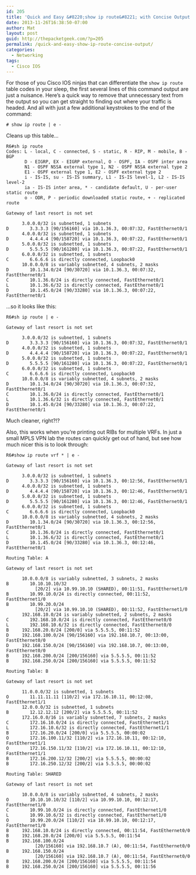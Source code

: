```yaml
---
id: 205
title: 'Quick and Easy &#8220;show ip route&#8221; with Concise Output'
date: 2013-11-26T16:38:50-07:00
author: Mat
layout: post
guid: http://thepacketgeek.com/?p=205
permalink: /quick-and-easy-show-ip-route-concise-output/
categories:
  - Networking
tags:
  - Cisco IOS
---
```

For those of you Cisco IOS ninjas that can differentiate the `show ip route` table codes in your sleep, the first several lines of this command output are just a nuisance. Here&#8217;s a quick way to remove that unnecessary text from the output so you can get straight to finding out where your traffic is headed. And all with just a few additional keystrokes to the end of the command:

`# show ip route | e -`

<!--more-->Cleans up this table&#8230;

    R6#sh ip route
    Codes: L - local, C - connected, S - static, R - RIP, M - mobile, B - BGP
           D - EIGRP, EX - EIGRP external, O - OSPF, IA - OSPF inter area 
           N1 - OSPF NSSA external type 1, N2 - OSPF NSSA external type 2
           E1 - OSPF external type 1, E2 - OSPF external type 2
           i - IS-IS, su - IS-IS summary, L1 - IS-IS level-1, L2 - IS-IS level-2
           ia - IS-IS inter area, * - candidate default, U - per-user static route
           o - ODR, P - periodic downloaded static route, + - replicated route
    
    Gateway of last resort is not set
    
          3.0.0.0/32 is subnetted, 1 subnets
    D        3.3.3.3 [90/156160] via 10.1.36.3, 00:07:32, FastEthernet0/1
          4.0.0.0/32 is subnetted, 1 subnets
    D        4.4.4.4 [90/158720] via 10.1.36.3, 00:07:22, FastEthernet0/1
          5.0.0.0/32 is subnetted, 1 subnets
    D        5.5.5.5 [90/161280] via 10.1.36.3, 00:07:22, FastEthernet0/1
          6.0.0.0/32 is subnetted, 1 subnets
    C        6.6.6.6 is directly connected, Loopback0
          10.0.0.0/8 is variably subnetted, 4 subnets, 2 masks
    D        10.1.34.0/24 [90/30720] via 10.1.36.3, 00:07:32, FastEthernet0/1
    C        10.1.36.0/24 is directly connected, FastEthernet0/1
    L        10.1.36.6/32 is directly connected, FastEthernet0/1
    D        10.1.45.0/24 [90/33280] via 10.1.36.3, 00:07:22, FastEthernet0/1

&#8230;so it looks like this:

    R6#sh ip route | e -
    
    Gateway of last resort is not set
    
          3.0.0.0/32 is subnetted, 1 subnets
    D        3.3.3.3 [90/156160] via 10.1.36.3, 00:07:32, FastEthernet0/1
          4.0.0.0/32 is subnetted, 1 subnets
    D        4.4.4.4 [90/158720] via 10.1.36.3, 00:07:22, FastEthernet0/1
          5.0.0.0/32 is subnetted, 1 subnets
    D        5.5.5.5 [90/161280] via 10.1.36.3, 00:07:22, FastEthernet0/1
          6.0.0.0/32 is subnetted, 1 subnets
    C        6.6.6.6 is directly connected, Loopback0
          10.0.0.0/8 is variably subnetted, 4 subnets, 2 masks
    D        10.1.34.0/24 [90/30720] via 10.1.36.3, 00:07:32, FastEthernet0/1
    C        10.1.36.0/24 is directly connected, FastEthernet0/1
    L        10.1.36.6/32 is directly connected, FastEthernet0/1
    D        10.1.45.0/24 [90/33280] via 10.1.36.3, 00:07:22, FastEthernet0/1

Much cleaner, right?!?

Also, this works when you&#8217;re printing out RIBs for multiple VRFs. In just a small MPLS VPN lab the routes can quickly get out of hand, but see how much nicer this is to look through:

    R6#show ip route vrf * | e -
    
    Gateway of last resort is not set
    
          3.0.0.0/32 is subnetted, 1 subnets
    D        3.3.3.3 [90/156160] via 10.1.36.3, 00:12:56, FastEthernet0/1
          4.0.0.0/32 is subnetted, 1 subnets
    D        4.4.4.4 [90/158720] via 10.1.36.3, 00:12:46, FastEthernet0/1
          5.0.0.0/32 is subnetted, 1 subnets
    D        5.5.5.5 [90/161280] via 10.1.36.3, 00:12:46, FastEthernet0/1
          6.0.0.0/32 is subnetted, 1 subnets
    C        6.6.6.6 is directly connected, Loopback0
          10.0.0.0/8 is variably subnetted, 4 subnets, 2 masks
    D        10.1.34.0/24 [90/30720] via 10.1.36.3, 00:12:56, FastEthernet0/1
    C        10.1.36.0/24 is directly connected, FastEthernet0/1
    L        10.1.36.6/32 is directly connected, FastEthernet0/1
    D        10.1.45.0/24 [90/33280] via 10.1.36.3, 00:12:46, FastEthernet0/1
    
    Routing Table: A
    
    Gateway of last resort is not set
    
          10.0.0.0/8 is variably subnetted, 3 subnets, 2 masks
    B        10.10.10.10/32 
               [20/2] via 10.99.10.10 (SHARED), 00:11:51, FastEthernet1/0
    B        10.99.10.0/24 is directly connected, 00:11:52, FastEthernet1/0
    B        10.99.20.0/24 
               [20/2] via 10.99.10.10 (SHARED), 00:11:52, FastEthernet1/0
          192.168.10.0/24 is variably subnetted, 2 subnets, 2 masks
    C        192.168.10.0/24 is directly connected, FastEthernet0/0
    L        192.168.10.6/32 is directly connected, FastEthernet0/0
    B     192.168.20.0/24 [200/0] via 5.5.5.5, 00:11:52
    D     192.168.100.0/24 [90/156160] via 192.168.10.7, 00:13:00, FastEthernet0/0
    D     192.168.150.0/24 [90/156160] via 192.168.10.7, 00:13:00, FastEthernet0/0
    B     192.168.200.0/24 [200/156160] via 5.5.5.5, 00:11:52
    B     192.168.250.0/24 [200/156160] via 5.5.5.5, 00:11:52
    
    Routing Table: B
    
    Gateway of last resort is not set
    
          11.0.0.0/32 is subnetted, 1 subnets
    O        11.11.11.11 [110/2] via 172.16.10.11, 00:12:08, FastEthernet1/1
          12.0.0.0/32 is subnetted, 1 subnets
    B        12.12.12.12 [200/2] via 5.5.5.5, 00:11:52
          172.16.0.0/16 is variably subnetted, 7 subnets, 2 masks
    C        172.16.10.0/24 is directly connected, FastEthernet1/1
    L        172.16.10.6/32 is directly connected, FastEthernet1/1
    B        172.16.20.0/24 [200/0] via 5.5.5.5, 00:00:02
    O        172.16.100.11/32 [110/2] via 172.16.10.11, 00:12:10, FastEthernet1/1
    O        172.16.150.11/32 [110/2] via 172.16.10.11, 00:12:10, FastEthernet1/1
    B        172.16.200.12/32 [200/2] via 5.5.5.5, 00:00:02
    B        172.16.250.12/32 [200/2] via 5.5.5.5, 00:00:02
    
    Routing Table: SHARED
    
    Gateway of last resort is not set
    
          10.0.0.0/8 is variably subnetted, 4 subnets, 2 masks
    O        10.10.10.10/32 [110/2] via 10.99.10.10, 00:12:17, FastEthernet1/0
    C        10.99.10.0/24 is directly connected, FastEthernet1/0
    L        10.99.10.6/32 is directly connected, FastEthernet1/0
    O        10.99.20.0/24 [110/2] via 10.99.10.10, 00:12:17, FastEthernet1/0
    B     192.168.10.0/24 is directly connected, 00:11:54, FastEthernet0/0
    B     192.168.20.0/24 [200/0] via 5.5.5.5, 00:11:54
    B     192.168.100.0/24 
               [20/156160] via 192.168.10.7 (A), 00:11:54, FastEthernet0/0
    B     192.168.150.0/24 
               [20/156160] via 192.168.10.7 (A), 00:11:54, FastEthernet0/0
    B     192.168.200.0/24 [200/156160] via 5.5.5.5, 00:11:54
    B     192.168.250.0/24 [200/156160] via 5.5.5.5, 00:11:56